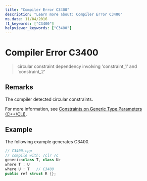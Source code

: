 ```yaml
---
title: "Compiler Error C3400"
description: "Learn more about: Compiler Error C3400"
ms.date: 11/04/2016
f1_keywords: ["C3400"]
helpviewer_keywords: ["C3400"]
---
```

# Compiler Error C3400

> circular constraint dependency involving 'constraint_1' and 'constraint_2'

## Remarks

The compiler detected circular constraints.

For more information, see [Constraints on Generic Type Parameters (C++/CLI)](../../extensions/constraints-on-generic-type-parameters-cpp-cli.md).

## Example

The following example generates C3400.

```cpp
// C3400.cpp
// compile with: /clr /c
generic<class T, class U>
where T : U
where U : T   // C3400
public ref struct R {};
```
